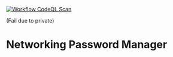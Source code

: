 [![Workflow CodeQL Scan](https://github.com/Ruski1/Networking-Password-Manage/actions/workflows/main.yml/badge.svg)](https://github.com/Ruski1/Networking-Password-Manage/actions/workflows/main.yml)

(Fail due to private)
# Networking Password Manager
